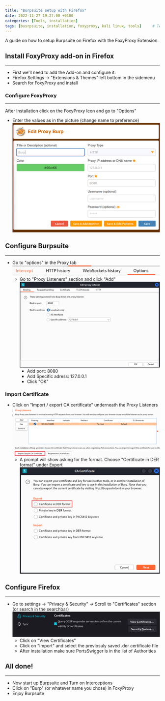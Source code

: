 ```yaml
---
title: "Burpsuite setup with Firefox"
date: 2022-11-27 19:27:00 +0100
categories: [Tools, installation]
tags: [busrpsuite, installation, foxyproxy, kali linux, tools]     # TAG names should always be lowercase
---
```


A guide on how to setup Burpsuite on Firefox with the FoxyProxy Extension.

## Install FoxyProxy add-on in Firefox 
<hr>

- First we'll need to add the Add-on and configure it:<br>
- Firefox Settings -> "Extensions & Themes" left bottom in the sidemenu <br>
- Search for FoxyProxy and install

### Configure FoxyProxy
<hr>

After Installation click on the FoxyProxy Icon and go to "Options"
- Enter the values as in the picture (change name to preference)
    ![FoxyProxy options](/assets/img/post-images/foxyproxy.png)
   


## Configure Burpsuite
<hr>

- Go to "options" in the Proxy tab
![FoxyProxy options](/assets/img/post-images/burpsuiteproxyoptions.png)
    - Go to "Proxy Listeners" section and click "Add"
        ![FoxyProxy options](/assets/img/post-images/burpsuiteoptions.png)
        - Add port: 8080
        - Add Specific adress: 127.0.0.1
        - Click "OK"

### Import Certificate
-  Click on "Import / export CA certificate" underneath the Proxy Listeners
    ![FoxyProxy options](/assets/img/post-images/burpsuiteoptionsCA.png)
    - A prompt will show asking for the format. Choose "Certificate in DER format" under Export
    ![FoxyProxy options](/assets/img/post-images/burpsuiteoptionsDER.png)

## Configure Firefox
<hr>

- Go to settings -> "Privacy & Security" -> Scroll to "Certificates" section (or search in the searchbar)
    ![FoxyProxy options](/assets/img/post-images/firefoxCA.png)
    - Click on "View Certificates"
    - Click on "Import" and select the previosuly saved .der certificate file
    - After installation make sure PortsSwigger is in the list of Authorities

## All done!
<hr>

- Now start up Burpsuite and Turn on Interceptions
- Click on "Burp" (or whatever name you chose) in FoxyProxy
- Enjoy Burpsuite